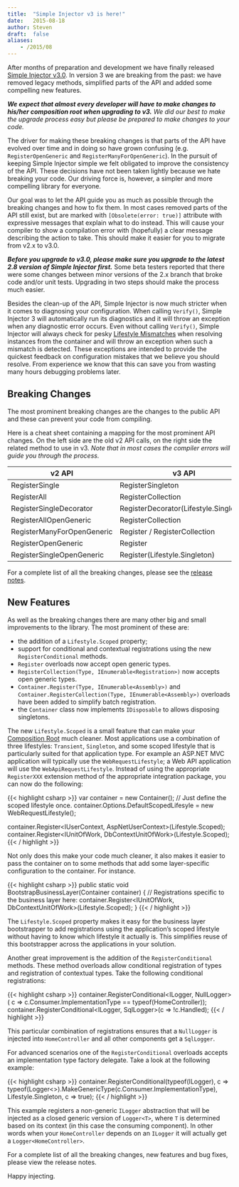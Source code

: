 ```yaml
---
title:	"Simple Injector v3 is here!"
date:	2015-08-18
author: Steven
draft:	false
aliases:
    - /2015/08
---
```


After months of preparation and development we have finally released [Simple Injector v3.0](https://www.nuget.org/packages/SimpleInjector/). In version 3 we are breaking from the past: we have removed legacy methods, simplified parts of the API and added some compelling new features.

_**We expect that almost every developer will have to make changes to his/her composition root when upgrading to v3.** We did our best to make the upgrade process easy but please be prepared to make changes to your code._

The driver for making these breaking changes is that parts of the API have evolved over time and in doing so have grown confusing (e.g. `RegisterOpenGeneric` and `RegisterManyForOpenGeneric`). In the pursuit of keeping Simple Injector simple we felt obligated to improve the consistency of the API. These decisions have not been taken lightly because we hate breaking your code. Our driving force is, however, a simpler and more compelling library for everyone.

Our goal was to let the API guide you as much as possible through the breaking changes and how to fix them. In most cases removed parts of the API still exist, but are marked with `[Obsolete(error: true)]` attribute with expressive messages that explain what to do instead. This will cause your compiler to show a compilation error with (hopefully) a clear message describing the action to take. This should make it easier for you to migrate from v2.x to v3.0.

***Before you upgrade to v3.0, please make sure you upgrade to the latest 2.8 version of Simple Injector first.*** Some beta testers reported that there were some changes between minor versions of the 2.x branch that broke code and/or unit tests. Upgrading in two steps should make the process much easier.

Besides the clean-up of the API, Simple Injector is now much stricter when it comes to diagnosing your configuration. When calling `Verify()`, Simple Injector 3 will automatically run its diagnostics and it will throw an exception when any diagnostic error occurs. Even without calling `Verify()`, Simple Injector will always check for pesky [Lifestyle Mismatches](https://simpleinjector.org/dialm) when resolving instances from the container and will throw an exception when such a mismatch is detected. These exceptions are intended to provide the quickest feedback on configuration mistakes that we believe you should resolve. From experience we know that this can save you from wasting many hours debugging problems later.

## Breaking Changes

The most prominent breaking changes are the changes to the public API and these can prevent your code from compiling.

Here is a cheat sheet containing a mapping for the most prominent API changes. On the left side are the old v2 API calls, on the right side the related method to use in v3. *Note that in most cases the compiler errors will guide you through the process.*

| v2 API                     | v3 API                                 |
| -------------------------- | -------------------------------------- |
| RegisterSingle             | RegisterSingleton                      |
| RegisterAll                | RegisterCollection                     |
| RegisterSingleDecorator    | RegisterDecorator(Lifestyle.Singleton) |
| RegisterAllOpenGeneric     | RegisterCollection                     |
| RegisterManyForOpenGeneric | Register / RegisterCollection          |
| RegisterOpenGeneric        | Register                               |
| RegisterSingleOpenGeneric  | Register(Lifestyle.Singleton)          |

For a complete list of all the breaking changes, please see the [release notes](https://github.com/simpleinjector/SimpleInjector/releases/tag/v3.0).

## New Features

As well as the breaking changes there are many other big and small improvements to the library. The most prominent of these are:

* the addition of a `Lifestyle.Scoped` property;
* support for conditional and contextual registrations using the new `RegisterConditional` methods.
* `Register` overloads now accept open generic types.
* `RegisterCollection(Type, IEnumerable<Registration>)` now accepts open generic types.
* `Container.Register(Type, IEnumerable<Assembly>)` and `Container.RegisterCollection(Type, IEnumerable<Assembly>)` overloads have been added to simplify batch registration.
* the `Container` class now implements `IDisposable` to allows disposing singletons.

The new `Lifestyle.Scoped` is a small feature that can make your [Composition Root](https://freecontent.manning.com/dependency-injection-in-net-2nd-edition-understanding-the-composition-root/) much cleaner. Most applications use a combination of three lifestyles: `Transient`, `Singleton`, and some scoped lifestyle that is particularly suited for that application type. For example an ASP.NET MVC application will typically use the `WebRequestLifestyle`; a Web API application will use the `WebApiRequestLifestyle`. Instead of using the appropriate `RegisterXXX` extension method of the appropriate integration package, you can now do the following:

{{< highlight csharp >}}
var container = new Container();
// Just define the scoped lifestyle once.
container.Options.DefaultScopedLifesyle = new WebRequestLifestyle();

container.Register<IUserContext, AspNetUserContext>(Lifestyle.Scoped);
container.Register<IUnitOfWork, DbContextUnitOfWork>(Lifestyle.Scoped);
{{< / highlight >}}

Not only does this make your code much cleaner, it also makes it easier to pass the container on to some methods that add some layer-specific configuration to the container. For instance.

{{< highlight csharp >}}
public static void BootstrapBusinessLayer(Container container) {
    // Registrations specific to the business layer here:
    container.Register<IUnitOfWork, DbContextUnitOfWork>(Lifestyle.Scoped);
}
{{< / highlight >}}

The `Lifestyle.Scoped` property makes it easy for the business layer bootstrapper to add registrations using the application’s scoped lifestyle without having to know which lifestyle it actually is. This simplifies reuse of this bootstrapper across the applications in your solution.

Another great improvement is the addition of the `RegisterConditional` methods. These method overloads allow conditional registration of types and registration of contextual types. Take the following conditional registrations:

{{< highlight csharp >}}
container.RegisterConditional<ILogger, NullLogger>(
    c => c.Consumer.ImplementationType == typeof(HomeController));
container.RegisterConditional<ILogger, SqlLogger>(c => !c.Handled);
{{< / highlight >}}

This particular combination of registrations ensures that a `NullLogger` is injected into `HomeController` and all other components get a `SqlLogger`.

For advanced scenarios one of the `RegisterConditional` overloads accepts an implementation type factory delegate. Take a look at the following example:

{{< highlight csharp >}}
container.RegisterConditional(typeof(ILogger),
    c => typeof(Logger<>).MakeGenericType(c.Consumer.ImplementationType),
    Lifestyle.Singleton,
    c => true);
{{< / highlight >}}

This example registers a non-generic `ILogger` abstraction that will be injected as a closed generic version of `Logger<T>`, where `T` is determined based on its context (in this case the consuming component). In other words when your `HomeController` depends on an `ILogger` it will actually get a `Logger<HomeController>`.

For a complete list of all the breaking changes, new features and bug fixes, please view the release notes.

Happy injecting.